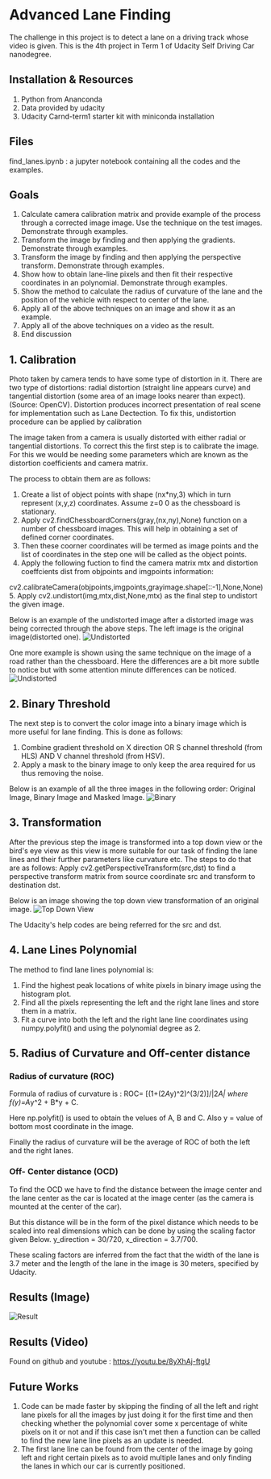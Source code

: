 
[//]: # (Image References)

[image1]: ./carUndistort.png "Undistorted"
[image2]: ./chessboard.png "Undistorted"
[image3]: ./laneBinary.png "Binary"
[image4]: ./result.png "Result"
[image5]: ./birdsEye.png "Top Down View"

# Advanced Lane Finding
The challenge in this project is to detect a lane on a driving track whose video is given. This is the 4th project in Term 1 of Udacity Self Driving Car nanodegree.
## Installation & Resources
1. Python from Ananconda
2. Data provided by udacity
3. Udacity Carnd-term1 starter kit with miniconda installation

## Files
find_lanes.ipynb : a jupyter notebook containing all the codes and the examples.

## Goals
1. Calculate camera calibration matrix and provide example of the process through a corrected image image. Use the technique on the test images. Demonstrate through examples.
2. Transform the image by finding and then applying the gradients. Demonstrate through examples.
3. Transform the image by finding and then applying the perspective transform. Demonstrate through examples.
4. Show how to obtain lane-line pixels and then fit their  respective coordinates in an polynomial. Demonstrate through examples.
5. Show the method to calculate the radius of curvature of the lane and the position of the vehicle with respect to center of the lane.
6. Apply all of the above techniques on an image and show it as an example.
7. Apply all of the above techniques on a video as the result.
8. End discussion

## 1. Calibration
Photo taken by camera tends to have some type of distortion in it. There are two type of distortions: radial distortion (straight line appears curve) and tangential distortion (some area of an image looks nearer than expect). (Source: OpenCV). Distortion produces incorrect presentation of real scene for implementation such as Lane Dectection. To fix this, undistortion procedure can be applied by calibration

The image taken from a camera is usually distorted with either radial or tangential distortions. To correct this the first step is to calibrate the image. For this we would be needing some parameters which are known as the distortion coefficients and camera matrix.

The process to obtain them are as follows:
1. Create a list of object points with shape (nx*ny,3) which in turn represent (x,y,z) coordinates. Assume z=0 0 as the chessboard is stationary.
2. Apply cv2.findChessboardCorners(gray,(nx,ny),None) function on a number of chessboard images. This will help in obtaining a set of defined corner coordinates.
3. Then these coorner coordinates will be termed as image points and the list of coordinates in the step one will be called as the object points.
4. Apply the following fuction to find the camera matrix mtx and distortion coeffcients dist from objpoints and imgpoints information:

  cv2.calibrateCamera(objpoints,imgpoints,grayimage.shape[::-1],None,None)
5. Apply cv2.undistort(img,mtx,dist,None,mtx) as the final step to undistort the given image.



Below is an example of the undistorted image after a distorted image was being corrected through the above steps.
The left image is the original image(distorted one).
![][image2]


One more example is shown using the same technique on the image of a road rather than the chessboard. Here the differences are a bit more subtle to notice but with some attention minute differences can be noticed.
![][image1]

## 2. Binary Threshold
The next step is to convert the color image into a binary image which is more useful for lane finding. This is done as follows:
1. Combine gradient threshold on X direction OR S channel threshold (from HLS) AND V channel threshold (from HSV).
2. Apply a mask to the binary image to only keep the area required for us thus removing the noise.


Below is an example of all the three images in the following order: Original Image, Binary Image and Masked Image.
![][image3]

## 3. Transformation
After the previous step the image is transformed into a top down view or the bird's eye view as this view is more suitable for our task of finding the lane lines and their further parameters like curvature etc. The steps to do that are as follows:
 Apply cv2.getPerspectiveTransform(src,dst) to find a perspective transform matrix from source coordinate src and transform to destination dst.

 Below is an image showing the top down view transformation of an original image.
![][image5]

The Udacity's help codes are being referred for the src and dst.

## 4. Lane Lines Polynomial
The method to find lane lines polynomial is:

1. Find the highest peak locations of white pixels in binary image using the histogram plot.
2. Find all the pixels representing the left and the right lane lines and store them in a matrix.
3. Fit a curve into both the left and the right lane line coordinates using numpy.polyfit() and using the polynomial degree as 2.

## 5. Radius of Curvature and Off-center distance
### Radius of curvature (ROC)
Formula of radius of curvature is : ROC= [(1+(2*A*y)^2)^(3/2)]/|2*A| where f(y)=A*y^2 + B*y + C.

Here np.polyfit() is used to obtain the velues of A, B and C.
Also y = value of bottom most coordinate in the image.

Finally the radius of curvature will be the average of ROC of both the left and the right lanes.

### Off- Center distance (OCD)

To find the OCD we have to find the distance between the image center and the lane center as the car is located at the image center (as the camera is mounted at the center of the car).

But this distance will be in the form of the pixel distance which needs to be scaled into real dimensions which can be done by using the scaling factor given Below.
y_direction = 30/720, x_direction = 3.7/700.

These  scaling factors are inferred from the fact that the width of the lane is 3.7 meter and the length of the lane in the image is 30 meters, specified by Udacity.

## Results (Image)
![][image4]

## Results (Video)

Found on github and youtube : https://youtu.be/8yXhAj-ftgU

## Future Works
1. Code can be made faster by skipping the finding of all the left and right lane pixels for all the images by just doing it for the first time and then checking whether the polynomial cover some x percentage of white pixels on it or not and if this case isn't met then a function can be called to find the new lane line pixels as an update is needed.
2. The first lane line can be found from the center of the image by going left and right certain pixels as to avoid multiple lanes and only finding the lanes in which our car is currently positioned.
